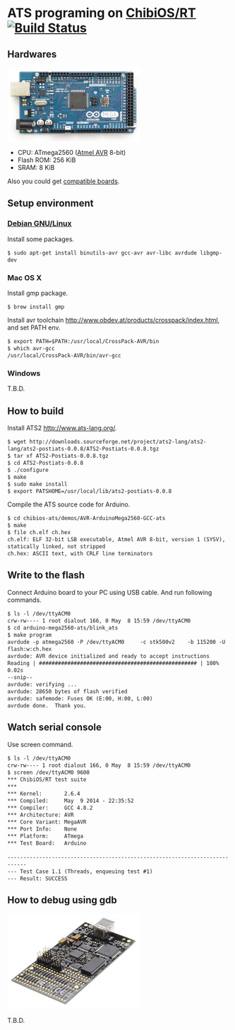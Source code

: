 # ATS programing on [ChibiOS/RT](http://www.chibios.org) [![Build Status](https://travis-ci.org/fpiot/chibios-ats.svg)](https://travis-ci.org/fpiot/chibios-ats)

## Hardwares

[![](img/ArduinoMega2560_R3.jpg)](http://arduino.cc/en/Main/ArduinoBoardMega2560)

* CPU: ATmega2560 ([Atmel AVR](http://www.atmel.com/products/microcontrollers/avr/) 8-bit)
* Flash ROM: 256 KiB
* SRAM: 8 KiB

Also you could get [compatible boards](http://www.sainsmart.com/sainsmart-mega2560-r3-development-board-compatible-with-arduino-mega2560-r3.html).


## Setup environment

### [Debian GNU/Linux](https://www.debian.org/)

Install some packages.

```
$ sudo apt-get install binutils-avr gcc-avr avr-libc avrdude libgmp-dev
```

### Mac OS X

Install gmp package.

```
$ brew install gmp
```

Install avr toolchain http://www.obdev.at/products/crosspack/index.html, and set PATH env.

```
$ export PATH=$PATH:/usr/local/CrossPack-AVR/bin
$ which avr-gcc
/usr/local/CrossPack-AVR/bin/avr-gcc
```

### Windows

T.B.D.


## How to build

Install ATS2 http://www.ats-lang.org/.

```
$ wget http://downloads.sourceforge.net/project/ats2-lang/ats2-lang/ats2-postiats-0.0.8/ATS2-Postiats-0.0.8.tgz
$ tar xf ATS2-Postiats-0.0.8.tgz
$ cd ATS2-Postiats-0.0.8
$ ./configure
$ make
$ sudo make install
$ export PATSHOME=/usr/local/lib/ats2-postiats-0.0.8
```

Compile the ATS source code for Arduino.

```
$ cd chibios-ats/demos/AVR-ArduinoMega2560-GCC-ats
$ make
$ file ch.elf ch.hex
ch.elf: ELF 32-bit LSB executable, Atmel AVR 8-bit, version 1 (SYSV), statically linked, not stripped
ch.hex: ASCII text, with CRLF line terminators
```

## Write to the flash

Connect Arduino board to your PC using USB cable.
And run following commands.

```
$ ls -l /dev/ttyACM0
crw-rw---- 1 root dialout 166, 0 May  8 15:59 /dev/ttyACM0
$ cd arduino-mega2560-ats/blink_ats
$ make program
avrdude -p atmega2560 -P /dev/ttyACM0     -c stk500v2    -b 115200 -U flash:w:ch.hex 
avrdude: AVR device initialized and ready to accept instructions
Reading | ################################################## | 100% 0.02s
--snip--
avrdude: verifying ...
avrdude: 28650 bytes of flash verified
avrdude: safemode: Fuses OK (E:00, H:00, L:00)
avrdude done.  Thank you.
```


## Watch serial console

Use screen command.

```
$ ls -l /dev/ttyACM0
crw-rw---- 1 root dialout 166, 0 May  8 15:59 /dev/ttyACM0
$ screen /dev/ttyACM0 9600
*** ChibiOS/RT test suite
***
*** Kernel:       2.6.4
*** Compiled:     May  9 2014 - 22:35:52
*** Compiler:     GCC 4.8.2
*** Architecture: AVR
*** Core Variant: MegaAVR
*** Port Info:    None
*** Platform:     ATmega
*** Test Board:   Arduino

----------------------------------------------------------------------------
--- Test Case 1.1 (Threads, enqueuing test #1)
--- Result: SUCCESS
```


## How to debug using gdb

[![](/img/avr_dragon.jpg)](http://www.atmel.com/tools/avrdragon.aspx)

T.B.D.
